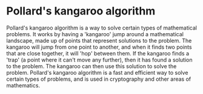 # Pollard's kangaroo algorithm

Pollard's kangaroo algorithm is a way to solve certain types of mathematical problems. It works by having a 'kangaroo' jump around a mathematical landscape, made up of points that represent solutions to the problem. The kangaroo will jump from one point to another, and when it finds two points that are close together, it will 'hop' between them. If the kangaroo finds a 'trap' (a point where it can't move any further), then it has found a solution to the problem. The kangaroo can then use this solution to solve the problem. Pollard's kangaroo algorithm is a fast and efficient way to solve certain types of problems, and is used in cryptography and other areas of mathematics.
